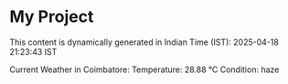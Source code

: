 # My Project

This content is dynamically generated in Indian Time (IST): 2025-04-18 21:23:43 IST


Current Weather in Coimbatore:
Temperature: 28.88 °C
Condition: haze

